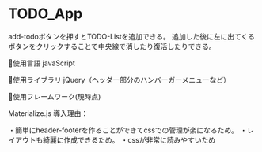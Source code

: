 # TODO_App

add-todoボタンを押すとTODO-Listを追加できる。
追加した後に左に出てくるボタンをクリックすることで中央線で消したり復活したりできる。

🔘使用言語
javaScript

🔘使用ライブラリ
jQuery（ヘッダー部分のハンバーガーメニューなど）

🔘使用フレームワーク(現時点)

Materialize.js 
導入理由：

・簡単にheader-footerを作ることができてcssでの管理が楽になるため。
・レイアウトも綺麗に作成できるため。
・cssが非常に読みやすいため


